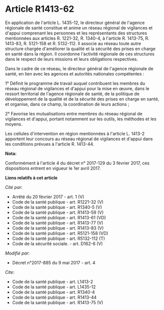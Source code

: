 # Article R1413-62

En application de l'article L. 1435-12, le directeur général de l'agence régionale de santé constitue et anime un réseau
régional de vigilances et d'appui comprenant les personnes et les représentants des structures mentionnées aux articles R.
1221-32, R. 1340-4, à l'article R. 1413-75, R. 1413-83, R. 5121-158 et R. 5132-112. Il associe au réseau toute autre
structure chargée d'améliorer la qualité et la sécurité des prises en charge en santé dans la région. Il coordonne l'activité
régionale de ces structures dans le respect de leurs missions et leurs obligations respectives.

Dans le cadre de ce réseau, le directeur général de l'agence régionale de santé, en lien avec les agences et autorités
nationales compétentes :

1° Définit le programme de travail auquel contribuent les membres du réseau régional de vigilances et d'appui pour la mise en
œuvre, dans le ressort territorial de l'agence régionale de santé, de la politique de développement de la qualité et de la
sécurité des prises en charge en santé, et organise, dans ce champ, la coordination de leurs actions ;

2° Favorise les mutualisations entre membres du réseau régional de vigilances et d'appui, portant notamment sur les outils,
les méthodes et les moyens.

Les cellules d'intervention en région mentionnées à l'article L. 1413-2 apportent leur concours au réseau régional de
vigilances et d'appui dans les conditions prévues à l'article R. 1413-44.

**Nota:**

Conformément à l'article 4 du décret n° 2017-129 du 3 février 2017, ces dispositions entrent en vigueur le 1er avril 2017.

**Liens relatifs à cet article**

_Cité par_:

  - Arrêté du 20 février 2017 - art. 1 (V)
  - Code de la santé publique - art. R1221-32 (V)
  - Code de la santé publique - art. R1340-5 (V)
  - Code de la santé publique - art. R1413-59 (V)
  - Code de la santé publique - art. R1413-61 (VD)
  - Code de la santé publique - art. R1413-77 (V)
  - Code de la santé publique - art. R1413-83 (V)
  - Code de la santé publique - art. R5121-158 (VD)
  - Code de la santé publique - art. R5132-112 (T)
  - Code de la sécurité sociale. - art. D162-6 (V)

_Modifié par_:

  - Décret n°2017-885 du 9 mai 2017 - art. 4

_Cite_:

  - Code de la santé publique - art. L1413-2
  - Code de la santé publique - art. L1435-12
  - Code de la santé publique - art. R1340-4
  - Code de la santé publique - art. R1413-44
  - Code de la santé publique - art. R1413-75 (V)
